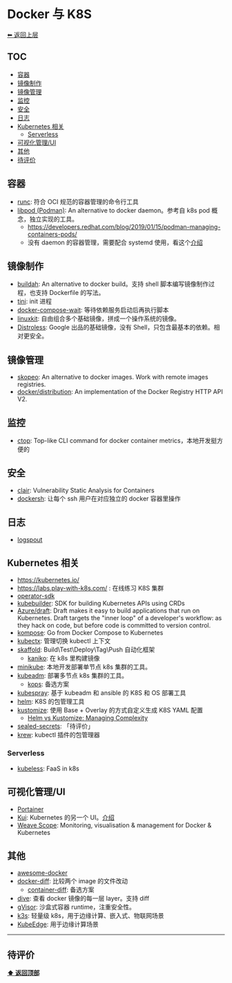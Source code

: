 <a name="top"></a>
# Docker 与 K8S

[⬅︎ 返回上层](../#docker-工具链)

## TOC

<!-- MarkdownTOC GFM -->

- [容器](#容器)
- [镜像制作](#镜像制作)
- [镜像管理](#镜像管理)
- [监控](#监控)
- [安全](#安全)
- [日志](#日志)
- [Kubernetes 相关](#kubernetes-相关)
    - [Serverless](#serverless)
- [可视化管理/UI](#可视化管理ui)
- [其他](#其他)
- [待评价](#待评价)

<!-- /MarkdownTOC -->

## 容器

- [runc](https://github.com/opencontainers/runc): 符合 OCI 规范的容器管理的命令行工具
- [libpod (Podman)](https://github.com/containers/libpod): An alternative to docker daemon。参考自 k8s pod 概念，独立实现的工具。
  - https://developers.redhat.com/blog/2019/01/15/podman-managing-containers-pods/
  - 没有 daemon 的容器管理，需要配合 systemd 使用，看这个[介绍](https://igene.tw/podman-intro)

## 镜像制作

- [buildah](https://github.com/containers/buildah): An alternative to docker build。支持 shell 脚本编写镜像制作过程，也支持 Dockerfile 的写法。
- [tini](https://github.com/krallin/tini): init 进程
- [docker-compose-wait](https://github.com/ufoscout/docker-compose-wait): 等待依赖服务启动后再执行脚本
- [linuxkit](https://github.com/linuxkit/linuxkit): 自由组合多个基础镜像，拼成一个操作系统的镜像。
- [Distroless](https://github.com/GoogleContainerTools/distroless): Google 出品的基础镜像，没有 Shell，只包含最基本的依赖。相对更安全。

## 镜像管理

- [skopeo](https://github.com/containers/skopeo): An alternative to docker images. Work with remote images registries.
- [docker/distribution](https://github.com/docker/distribution): An implementation of the Docker Registry HTTP API V2.

## 监控

- [ctop](https://github.com/bcicen/ctop): Top-like CLI command for docker container metrics，本地开发挺方便的

## 安全

- [clair](https://github.com/coreos/clair): Vulnerability Static Analysis for Containers
- [dockersh](https://github.com/Yelp/dockersh): 让每个 ssh 用户在对应独立的 docker 容器里操作

## 日志

- [logspout](https://github.com/gliderlabs/logspout)

## Kubernetes 相关

- https://kubernetes.io/
- https://labs.play-with-k8s.com/ : 在线练习 K8S 集群
- [operator-sdk](https://github.com/operator-framework/operator-sdk)
- [kubebuilder](https://github.com/kubernetes-sigs/kubebuilder): SDK for building Kubernetes APIs using CRDs
- [Azure/draft](https://github.com/Azure/draft): Draft makes it easy to build applications that run on Kubernetes. Draft targets the "inner loop" of a developer's workflow: as they hack on code, but before code is committed to version control.
- [kompose](https://github.com/kubernetes/kompose): Go from Docker Compose to Kubernetes
- [kubectx](https://github.com/ahmetb/kubectx): 管理切换 kubectl 上下文
- [skaffold](https://github.com/GoogleContainerTools/skaffold): Build\Test\Deploy\Tag\Push 自动化框架
  - [kaniko](https://github.com/GoogleContainerTools/kaniko): 在 k8s 里构建镜像
- [minikube](https://github.com/kubernetes/minikube): 本地开发部署单节点 k8s 集群的工具。
- [kubeadm](https://github.com/kubernetes/kubeadm): 部署多节点 k8s 集群的工具。
  - [kops](https://github.com/kubernetes/kops): 备选方案
- [kubespray](https://github.com/kubernetes-sigs/kubespray): 基于 kubeadm 和 ansible 的 K8S 和 OS 部署工具
- [helm](https://github.com/kubernetes/helm): K8S 的包管理工具
- [kustomize](https://github.com/kubernetes-sigs/kustomize): 使用 Base + Overlay 的方式自定义生成 K8S YAML 配置
  - [Helm vs Kustomize: Managing Complexity](https://codeengineered.com/blog/2018/helm-kustomize-complexity/)
- [sealed-secrets](https://github.com/bitnami-labs/sealed-secrets): 「待评价」
- [krew](https://github.com/kubernetes-sigs/krew): kubectl 插件的包管理器

### Serverless

- [kubeless](https://github.com/kubeless/kubeless): FaaS in k8s

## 可视化管理/UI

- [Portainer](https://github.com/portainer/portainer)
- [Kui](https://github.com/IBM/kui): Kubernetes 的另一个 UI。[介绍](https://zhuanlan.zhihu.com/p/66975768)
- [Weave Scope](https://github.com/weaveworks/scope): Monitoring, visualisation & management for Docker & Kubernetes

## 其他

- [awesome-docker](https://github.com/veggiemonk/awesome-docker)
- [docker-diff](https://github.com/moul/docker-diff): 比较两个 image 的文件改动
  - [container-diff](https://github.com/GoogleContainerTools/container-diff): 备选方案
- [dive](https://github.com/wagoodman/dive): 查看 docker 镜像的每一层 layer。支持 diff
- [gVisor](https://github.com/google/gvisor): 沙盒式容器 runtime，注重安全性。
- [k3s](https://github.com/rancher/k3s): 轻量级 k8s，用于边缘计算、嵌入式、物联网场景
- [KubeEdge](https://github.com/kubeedge/kubeedge): 用于边缘计算场景

-----

## 待评价


**[⬆ 返回顶部](#top)**
